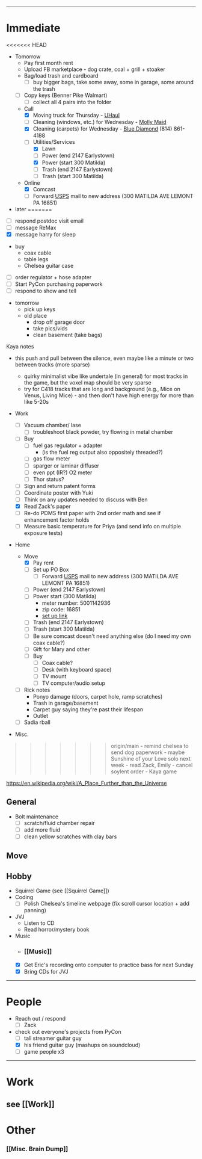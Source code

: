  ---
# Immediate

<<<<<<< HEAD
- Tomorrow
	- Pay first month rent
	- Upload FB marketplace - dog crate, coal + grill + stoaker
	- Bag/load trash and cardboard
		- [ ] buy bigger bags, take some away, some in garage, some around the trash
	- [ ] Copy keys (Benner Pike Walmart)
		- [ ] collect all 4 pairs into the folder
	- Call
		- [x] Moving truck for Thursday - [UHaul](https://www.uhaul.com/)
		- [ ] Cleaning (windows, etc.) for Wednesday - [Molly Maid](https://www.mollymaid.com/lewistown-state-college/our-services/move-out-cleaning/)
		- [x] Cleaning (carpets) for Wednesday - [Blue Diamond](https://www.bluediamondcarpetcleaners.com/) (814) 861-4188
		- [ ] Utilities/Services
			- [x] Lawn
			- [ ] Power (end 2147 Earlystown)
			- [x] Power (start 300 Matilda)
			- [ ] Trash (end 2147 Earlystown)
			- [ ] Trash (start 300 Matilda)
	- Online
		- [x] Comcast
		- [ ] Forward [USPS](https://www.usps.com/manage/forward.htm) mail to new address (300 MATILDA AVE LEMONT PA 16851)
- later
=======
- [ ] respond postdoc visit email
- [ ] message ReMax
- [x] message harry for sleep
- buy
	- coax cable
	- table legs
	- Chelsea guitar case
- [ ] order regulator + hose adapter
- [ ] Start PyCon purchasing paperwork
- [ ] respond to show and tell
- tomorrow
	- pick up keys
	- old place
		- drop off garage door
		- take pics/vids
		- clean basement (take bags)

Kaya notes
- this push and pull between the silence, even maybe like a minute or two between tracks (more sparse)
	- quirky minimalist vibe like undertale (in general) for most tracks in the game, but the voxel map should be very sparse
	- try for C418 tracks that are long and background (e.g., Mice on Venus, Living Mice) - and then don't have high energy for more than like 5-20s

- Work
	- [ ] Vacuum chamber/ lase
		- [ ] troubleshoot black powder, try flowing in metal chamber
	- [ ] Buy
		- [ ] fuel gas regulator + adapter
			- (is the fuel reg output also oppositely threaded?)
		- [ ] gas flow meter
		- [ ] sparger or laminar diffuser
		- [ ] even ppt (IR?) O2 meter 
		- [ ] Thor status?
	- [ ] Sign and return patent forms
	- [ ] Coordinate poster with Yuki
	- [ ] Think on any updates needed to discuss with Ben
	- [x] Read Zack's paper
	- [ ] Re-do PDMS first paper with 2nd order math and see if enhancement factor holds 
	- [ ] Measure basic temperature for Priya (and send info on multiple exposure tests)
	
- Home
	- Move
		- [x] Pay rent
		- [ ] Set up PO Box
			- [ ] Forward [USPS](https://www.usps.com/manage/forward.htm) mail to new address (300 MATILDA AVE LEMONT PA 16851)
		- [ ] Power (end 2147 Earlystown)
		- [ ] Power start (300 Matilda)
			- meter number: 5001142936
			- zip code: 16851
			- [set up link](https://www.firstenergycorp.com/service_requests/Start_Service/new_address.html)
		- [ ] Trash (end 2147 Earlystown)
		- [ ] Trash (start 300 Matilda)
		- [ ] Be sure comcast doesn't need anything else (do I need my own coax cable?)
		- [ ] Gift for Mary and other
		- [ ] Buy
			- [ ] Coax cable?
			- [ ] Desk (with keyboard space)
			- [ ] TV mount
			- [ ] TV computer/audio setup
	- [ ] Rick notes
		- Ponyo damage (doors, carpet hole, ramp scratches)
		- Trash in garage/basement
		- Carpet guy saying they're past their lifespan
		- Outlet
	- [ ] Sadia rball

- Misc.
>>>>>>> origin/main
	- remind chelsea to send dog paperwork
	- maybe Sunshine of your Love solo next week
	- read Zack, Emily
	- cancel soylent order
	- Kaya game

https://en.wikipedia.org/wiki/A_Place_Further_than_the_Universe
## General

 - Bolt maintenance
	 - [ ] scratch/fluid chamber repair
	 - [ ] add more fluid
	 - [ ] clean yellow scratches with clay bars
## Move

## Hobby
- Squirrel Game (see [[Squirrel Game]])
- Coding
	 - [ ] Polish Chelsea's timeline webpage (fix scroll cursor location + add panning)
 - JVJ
	 - Listen to CD
	 - Read horror/mystery book
- Music
	- ### [[Music]]
	- [x] Get Eric's recording onto computer to practice bass for next Sunday
	- [x] Bring CDs for JVJ

---
# People

 - Reach out / respond
	 - [ ] Zack
 - check out everyone's projects from PyCon
	 - [ ] tall streamer guitar guy
	 - [x] his friend guitar guy (mashups on soundcloud)
	 - [ ] game people x3

---

# Work

## see [[Work]]
# Other
### [[Misc. Brain Dump]]
